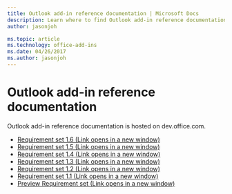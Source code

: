 ```yaml
---
title: Outlook add-in reference documentation | Microsoft Docs
description: Learn where to find Outlook add-in reference documentation.
author: jasonjoh

ms.topic: article
ms.technology: office-add-ins
ms.date: 04/26/2017
ms.author: jasonjoh
---
```


# Outlook add-in reference documentation

Outlook add-in reference documentation is hosted on dev.office.com.

- <a href="https://dev.office.com/reference/add-ins/outlook/1.6/index?product=outlook&version=v1.6" target="_blank">Requirement set 1.6 (Link opens in a new window)</a>
- <a href="https://dev.office.com/reference/add-ins/outlook/1.5/index?product=outlook&version=v1.5" target="_blank">Requirement set 1.5 (Link opens in a new window)</a>
- <a href="https://dev.office.com/reference/add-ins/outlook/1.4/index?product=outlook&version=v1.4" target="_blank">Requirement set 1.4 (Link opens in a new window)</a>
- <a href="https://dev.office.com/reference/add-ins/outlook/1.3/index?product=outlook&version=v1.3" target="_blank">Requirement set 1.3 (Link opens in a new window)</a>
- <a href="https://dev.office.com/reference/add-ins/outlook/1.2/index?product=outlook&version=v1.2" target="_blank">Requirement set 1.2 (Link opens in a new window)</a>
- <a href="https://dev.office.com/reference/add-ins/outlook/1.1/index?product=outlook&version=v1.1" target="_blank">Requirement set 1.1 (Link opens in a new window)</a>
- <a href="https://dev.office.com/reference/add-ins/outlook/preview/index?product=outlook&version=preview" target="_blank">Preview Requirement set (Link opens in a new window)</a>